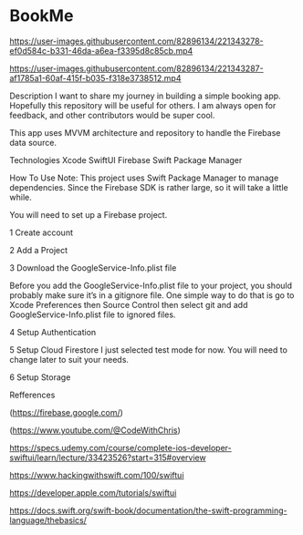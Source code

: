 # BookMe




https://user-images.githubusercontent.com/82896134/221343278-ef0d584c-b331-46da-a6ea-f3395d8c85cb.mp4



https://user-images.githubusercontent.com/82896134/221343287-af1785a1-60af-415f-b035-f318e3738512.mp4






Description
 I want to share my journey in building a simple booking  app. Hopefully this repository will be useful for others. I am always open for feedback, and other contributors would be super cool.

This app uses MVVM architecture and repository to handle the Firebase data source.

Technologies
Xcode
SwiftUI
Firebase
Swift Package Manager

How To Use
Note: This project uses Swift Package Manager to manage dependencies. Since the Firebase SDK is rather large, so it will take a little while.

You will need to set up a Firebase project.

1 Create account

2 Add a Project

3 Download the GoogleService-Info.plist file

Before you add the GoogleService-Info.plist file to your project, you should probably make sure it’s in a gitignore  file. One simple way to do that is go to Xcode Preferences then Source Control then select git and add GoogleService-Info.plist file to ignored files.

4 Setup Authentication 

5 Setup Cloud Firestore I just selected test mode for now. You will need to change later to suit your needs.


6 Setup Storage


Refferences


(https://firebase.google.com/)


(https://www.youtube.com/@CodeWithChris)

https://specs.udemy.com/course/complete-ios-developer-swiftui/learn/lecture/33423526?start=315#overview

https://www.hackingwithswift.com/100/swiftui

https://developer.apple.com/tutorials/swiftui

https://docs.swift.org/swift-book/documentation/the-swift-programming-language/thebasics/

